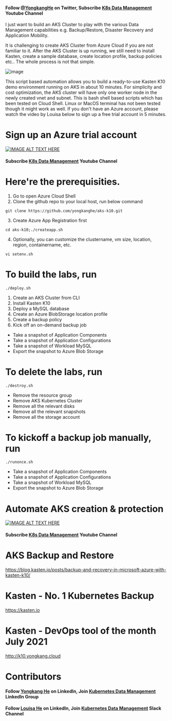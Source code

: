 #### Follow [@YongkangHe](https://twitter.com/yongkanghe) on Twitter, Subscribe [K8s Data Management](https://www.youtube.com/channel/UCm-sw1b23K-scoVSCDo30YQ?sub_confirmation=1) Youtube Channel

I just want to build an AKS Cluster to play with the various Data Management capabilities e.g. Backup/Restore, Disaster Recovery and Application Mobility. 

It is challenging to create AKS Cluster from Azure Cloud if you are not familiar to it. After the AKS Cluster is up running, we still need to install Kasten, create a sample database, create location profile, backup policies etc.. The whole process is not that simple.

![image](https://blog.kasten.io/hs-fs/hubfs/Kasten_January2020/Images/microsoft-azure-with-kasten-k10-intro-blog.png?width=1226&name=microsoft-azure-with-kasten-k10-intro-blog.png)


This script based automation allows you to build a ready-to-use Kasten K10 demo environment running on AKS in about 10 minutes. For simplicity and cost optimization, the AKS cluster will have only one worker node in the newly created vnet and subnet. This is bash shell based scripts which has been tested on Cloud Shell. Linux or MacOS terminal has not been tested though it might work as well. If you don't have an Azure account, please watch the video by Louisa below to sign up a free trial account in 5 minutes. 

# Sign up an Azure trial account
[![IMAGE ALT TEXT HERE](https://img.youtube.com/vi/FN0ARvEdrjg/0.jpg)](https://www.youtube.com/watch?v=FN0ARvEdrjg)
#### Subscribe [K8s Data Management](https://www.youtube.com/channel/UCm-sw1b23K-scoVSCDo30YQ?sub_confirmation=1) Youtube Channel

# Here're the prerequisities. 
1. Go to open Azure Cloud Shell
2. Clone the github repo to your local host, run below command
````
git clone https://github.com/yongkanghe/aks-k10.git
````
3. Create Azure App Registration first
````
cd aks-k10;./createapp.sh
````
4. Optionally, you can customize the clustername, vm size, location, region, containername, etc.
````
vi setenv.sh
````
 
# To build the labs, run 
````
./deploy.sh
````
1. Create an AKS Cluster from CLI
2. Install Kasten K10
3. Deploy a MySQL database
4. Create an Azure BlobStorage location profile
5. Create a backup policy
6. Kick off an on-demand backup job
+ Take a snapshot of Application Components
+ Take a snapshot of Application Configurations
+ Take a snapshot of Workload MySQL
+ Export the snapshot to Azure Blob Storage

# To delete the labs, run 
````
./destroy.sh
````
+ Remove the resource group
+ Remove AKS Kubernetes Cluster
+ Remove all the relevant disks
+ Remove all the relevant snapshots
+ Remove all the storage account

# To kickoff a backup job manually, run 
````
./runonce.sh
````
+ Take a snapshot of Application Components
+ Take a snapshot of Application Configurations
+ Take a snapshot of Workload MySQL
+ Export the snapshot to Azure Blob Storage

# Automate AKS creation & protection
[![IMAGE ALT TEXT HERE](https://img.youtube.com/vi/308ZOMRaRDk/0.jpg)](https://www.youtube.com/watch?v=308ZOMRaRDk)
#### Subscribe [K8s Data Management](https://www.youtube.com/channel/UCm-sw1b23K-scoVSCDo30YQ?sub_confirmation=1) Youtube Channel

# AKS Backup and Restore
https://blog.kasten.io/posts/backup-and-recovery-in-microsoft-azure-with-kasten-k10/

# Kasten - No. 1 Kubernetes Backup
https://kasten.io 

# Kasten - DevOps tool of the month July 2021
http://k10.yongkang.cloud

# Contributors

#### Follow [Yongkang He](http://yongkang.cloud) on LinkedIn, Join [Kubernetes Data Management](https://www.linkedin.com/groups/13983251) LinkedIn Group

#### Follow [Louisa He](https://www.linkedin.com/in/louisahe/) on LinkedIn, Join [Kubernetes Data Management](https://lnkd.in/gZbwVMg5) Slack Channel
